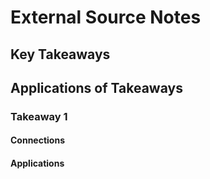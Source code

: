 # External Source Notes

<!-- Brief summary of the source itself, including the category of the source -->

## Key Takeaways

<!-- An ordered list of key aspects of the source. In an external code source, this may be the overall structure of the project or the technical stack it uses. In external tool documentation, it may be use cases of the tool or key features the tool offers. In philosophy and design docs, it may be key tenants of the philosophy being analyzed -->

## Applications of Takeaways

### Takeaway 1

<!-- Begin the section expanding on details from the source that relate to this key takeaway -->

#### Connections

<!-- Using other external source notes, answer the question: How does this connect to other external documentation? -->

#### Applications

<!-- Using context into the main project, answer the question: How does this help us develop the main project better? -->
